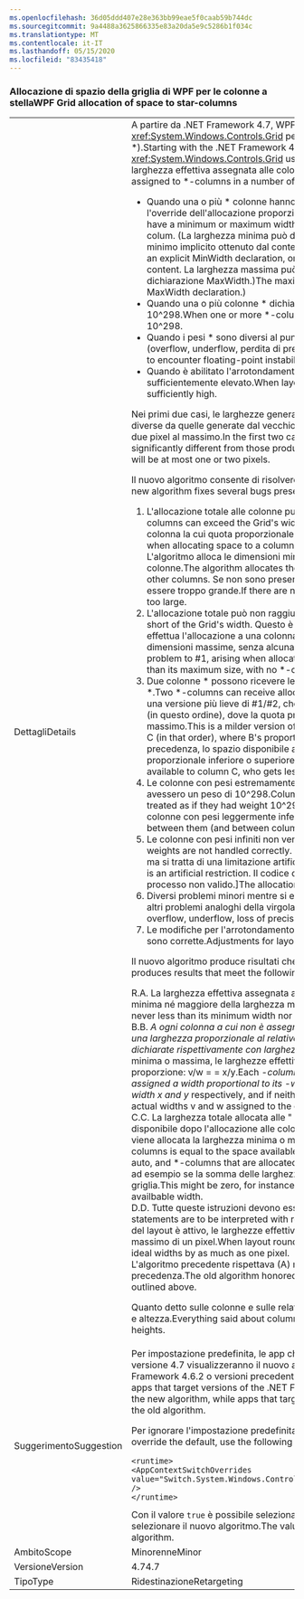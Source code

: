 ```yaml
---
ms.openlocfilehash: 36d05ddd407e28e363bb99eae5f0caab59b744dc
ms.sourcegitcommit: 9a4488a3625866335e83a20da5e9c5286b1f034c
ms.translationtype: MT
ms.contentlocale: it-IT
ms.lasthandoff: 05/15/2020
ms.locfileid: "83435418"
---
```

### <a name="wpf-grid-allocation-of-space-to-star-columns"></a><span data-ttu-id="f76ad-101">Allocazione di spazio della griglia di WPF per le colonne a stella</span><span class="sxs-lookup"><span data-stu-id="f76ad-101">WPF Grid allocation of space to star-columns</span></span>

|   |   |
|---|---|
|<span data-ttu-id="f76ad-102">Dettagli</span><span class="sxs-lookup"><span data-stu-id="f76ad-102">Details</span></span>|<span data-ttu-id="f76ad-103">A partire da .NET Framework 4.7, WPF sostituisce l'algoritmo usato dal controllo <xref:System.Windows.Controls.Grid> per allocare spazio alle colonne a stella (colonne \*).</span><span class="sxs-lookup"><span data-stu-id="f76ad-103">Starting with the .NET Framework 4.7, WPF replaces the algorithm that <xref:System.Windows.Controls.Grid> uses to allocate space to \*-columns.</span></span> <span data-ttu-id="f76ad-104">Questo modifica la larghezza effettiva assegnata alle colonne \* in diversi casi:</span><span class="sxs-lookup"><span data-stu-id="f76ad-104">This will change the actual width assigned to \*-columns in a number of cases:</span></span><ul><li><span data-ttu-id="f76ad-105">Quando una o più \* colonne hanno anche una larghezza minima o massima che esegue l'override dell'allocazione proporzionale per tale Colum.</span><span class="sxs-lookup"><span data-stu-id="f76ad-105">When one or more \*-columns also have a minimum or maximum width that overrides the proportional allocation for that colum.</span></span> <span data-ttu-id="f76ad-106">(La larghezza minima può derivare da una dichiarazione esplicita MinWidth o da un minimo implicito ottenuto dal contenuto della colonna.</span><span class="sxs-lookup"><span data-stu-id="f76ad-106">(The minimum width can derive from an explicit MinWidth declaration, or from an implicit minimum obtained from the column's content.</span></span> <span data-ttu-id="f76ad-107">La larghezza massima può essere definita solo in modo esplicito da una dichiarazione MaxWidth.)</span><span class="sxs-lookup"><span data-stu-id="f76ad-107">The maximum width can only be defined explicitly, from a MaxWidth declaration.)</span></span></li><li><span data-ttu-id="f76ad-108">Quando una o più colonne \* dichiarano un peso \* estremamente elevato, maggiore di 10^298.</span><span class="sxs-lookup"><span data-stu-id="f76ad-108">When one or more \*-columns declare an extremely large \*-weight, greater than 10^298.</span></span></li><li><span data-ttu-id="f76ad-109">Quando i pesi \* sono diversi al punto da far sì che si verifichi un'instabilità a virgola mobile (overflow, underflow, perdita di precisione).</span><span class="sxs-lookup"><span data-stu-id="f76ad-109">When the \*-weights are sufficiently different to encounter floating-point instability (overflow, underflow, loss of precision).</span></span></li><li><span data-ttu-id="f76ad-110">Quando è abilitato l'arrotondamento del layout e il DPI effettivamente visualizzato è sufficientemente elevato.</span><span class="sxs-lookup"><span data-stu-id="f76ad-110">When layout rounding is enabled, and the effective display DPI is sufficiently high.</span></span></li></ul><span data-ttu-id="f76ad-111">Nei primi due casi, le larghezze generate dal nuovo algoritmo possono essere notevolmente diverse da quelle generate dal vecchio algoritmo; nell'ultimo caso, la differenza sarà di uno o due pixel al massimo.</span><span class="sxs-lookup"><span data-stu-id="f76ad-111">In the first two cases, the widths produced by the new algorithm can be significantly different from those produced by the old algorithm; in the last case, the difference will be at most one or two pixels.</span></span><p/><span data-ttu-id="f76ad-112">Il nuovo algoritmo consente di risolvere diversi bug presenti nell'algoritmo precedente:</span><span class="sxs-lookup"><span data-stu-id="f76ad-112">The new algorithm fixes several bugs present in the old algorithm:</span></span><ol><li><span data-ttu-id="f76ad-113">L'allocazione totale alle colonne può superare la larghezza della griglia.</span><span class="sxs-lookup"><span data-stu-id="f76ad-113">Total allocation to columns can exceed the Grid's width.</span></span> <span data-ttu-id="f76ad-114">Ciò può verificarsi quando si alloca spazio a una colonna la cui quota proporzionale è minore rispetto alle dimensioni minime.</span><span class="sxs-lookup"><span data-stu-id="f76ad-114">This can occur when allocating space to a column whose proportional share is less than its minimum size.</span></span> <span data-ttu-id="f76ad-115">L'algoritmo alloca le dimensioni minime, riducendo lo spazio disponibile per le altre colonne.</span><span class="sxs-lookup"><span data-stu-id="f76ad-115">The algorithm allocates the minimum size, which decreases the space available to other columns.</span></span> <span data-ttu-id="f76ad-116">Se non sono presenti colonne \* da allocare, l'allocazione totale potrebbe essere troppo grande.</span><span class="sxs-lookup"><span data-stu-id="f76ad-116">If there are no \*-columns left to allocate, the total allocation will be too large.</span></span></li><li><span data-ttu-id="f76ad-117">L'allocazione totale può non raggiungere la larghezza della griglia.</span><span class="sxs-lookup"><span data-stu-id="f76ad-117">Total allocation can fall short of the Grid's width.</span></span> <span data-ttu-id="f76ad-118">Questo è il doppio problema di # 1, che si verifica quando si effettua l'allocazione a una colonna la cui quota proporzionale è maggiore rispetto alle sue dimensioni massime, senza alcuna colonna \* per sfruttare la flessibilità.</span><span class="sxs-lookup"><span data-stu-id="f76ad-118">This is the dual problem to #1, arising when allocating to a column whose proportional share is greater than its maximum size, with no \*-columns left to take up the slack.</span></span></li><li><span data-ttu-id="f76ad-119">Due colonne \* possono ricevere le allocazioni in modo non proporzionale ai loro pesi \*.</span><span class="sxs-lookup"><span data-stu-id="f76ad-119">Two \*-columns can receive allocations not proportional to their \*-weights.</span></span> <span data-ttu-id="f76ad-120">Questa è una versione più lieve di #1/#2, che si verifica durante l'allocazione alle colonne \* A, B e C (in questo ordine), dove la quota proporzionale di B viola il suo vincolo minimo o massimo.</span><span class="sxs-lookup"><span data-stu-id="f76ad-120">This is a milder version of #1/#2, arising when allocating to \*-columns A, B, and C (in that order), where B's proportional share violates its min (or max) constraint.</span></span> <span data-ttu-id="f76ad-121">Come in precedenza, lo spazio disponibile alla colonna C si riduce e questa ottiene un'allocazione proporzionale inferiore o superiore rispetto ad A,</span><span class="sxs-lookup"><span data-stu-id="f76ad-121">As above, this changes the space available to column C, who gets less (or more) proportional allocation than A did,</span></span></li><li><span data-ttu-id="f76ad-122">Le colonne con pesi estremamente alti (&gt; 10^298) vengono considerate tutte come se avessero un peso di 10^298.</span><span class="sxs-lookup"><span data-stu-id="f76ad-122">Columns with extremely large weights (&gt; 10^298) are all treated as if they had weight 10^298.</span></span> <span data-ttu-id="f76ad-123">Le differenze proporzionali tra di esse (e tra le colonne con pesi leggermente inferiori) non vengono rispettate.</span><span class="sxs-lookup"><span data-stu-id="f76ad-123">Proportional differences between them (and between columns with slightly smaller weights) are not honored.</span></span></li><li><span data-ttu-id="f76ad-124">Le colonne con pesi infiniti non vengono gestite correttamente.</span><span class="sxs-lookup"><span data-stu-id="f76ad-124">Columns with inifinte weights are not handled correctly.</span></span> <span data-ttu-id="f76ad-125">[In realtà non è possibile impostare un peso su infinito, ma si tratta di una limitazione artificiale.</span><span class="sxs-lookup"><span data-stu-id="f76ad-125">[Actually you can't set a weight to Infinity, but this is an artificial restriction.</span></span> <span data-ttu-id="f76ad-126">Il codice di allocazione stava tentando di gestirlo, ma in un processo non valido.]</span><span class="sxs-lookup"><span data-stu-id="f76ad-126">The allocation code was trying to handle it, but doing a bad job.]</span></span></li><li><span data-ttu-id="f76ad-127">Diversi problemi minori mentre si evita l'overflow, l'underflow, la perdita di precisione e altri problemi analoghi della virgola mobile.</span><span class="sxs-lookup"><span data-stu-id="f76ad-127">Several minor problems while avoiding overflow, underflow, loss of precision and similar floating-point issues.</span></span></li><li><span data-ttu-id="f76ad-128">Le modifiche per l'arrotondamento del layout con un DPI sufficientemente elevato non sono corrette.</span><span class="sxs-lookup"><span data-stu-id="f76ad-128">Adjustments for layout rounding are incorrect at sufficiently high DPI.</span></span></li></ol><span data-ttu-id="f76ad-129">Il nuovo algoritmo produce risultati che soddisfano i criteri seguenti:</span><span class="sxs-lookup"><span data-stu-id="f76ad-129">The new algorithm produces results that meet the following criteria:</span></span><p/><span data-ttu-id="f76ad-130">R.</span><span class="sxs-lookup"><span data-stu-id="f76ad-130">A.</span></span> <span data-ttu-id="f76ad-131">La larghezza effettiva assegnata a una colonna \* non è mai minore della larghezza minima né maggiore della larghezza massima.</span><span class="sxs-lookup"><span data-stu-id="f76ad-131">The actual width assigned to a \*-column is never less than its minimum width nor greater than its maximum width.</span></span><br/><span data-ttu-id="f76ad-132">B.</span><span class="sxs-lookup"><span data-stu-id="f76ad-132">B.</span></span> <span data-ttu-id="f76ad-133"><em>A ogni colonna a cui non è assegnata la larghezza minima o massima viene assegnata una larghezza proporzionale al relativo <em>peso. Per essere precisi, se due colonne sono dichiarate rispettivamente con larghezza x</em> e y</em> e se nessuna delle colonne riceve la larghezza minima o massima, le larghezze effettive v e w assegnate alle colonne hanno la stessa proporzione: v/w = = x/y.</span><span class="sxs-lookup"><span data-stu-id="f76ad-133">Each <em>-column that is not assigned its minimum or maximum width is assigned a width proportional to its <em>-weight. To be precise, if two columns are declared with width x</em> and y</em> respectively, and if neither column receives its minimum or maximum width, the actual widths v and w assigned to the columns are in the same proportion: v / w == x / y.</span></span><br/><span data-ttu-id="f76ad-134">C.</span><span class="sxs-lookup"><span data-stu-id="f76ad-134">C.</span></span> <span data-ttu-id="f76ad-135">La larghezza totale allocata alle &quot; colonne proporzionali &quot; \* è uguale allo spazio disponibile dopo l'allocazione alle colonne vincolate (fisse, automatiche e colonne a \* cui viene allocata la larghezza minima o massima).</span><span class="sxs-lookup"><span data-stu-id="f76ad-135">The total width allocated to &quot;proportional&quot; \*-columns is equal to the space available after allocating to the constrained columns (fixed, auto, and \*-columns that are allocated their min or max width).</span></span> <span data-ttu-id="f76ad-136">Potrebbe essere pari a zero, ad esempio se la somma delle larghezze minime è superiore alla larghezza disponibile della griglia.</span><span class="sxs-lookup"><span data-stu-id="f76ad-136">This might be zero, for instance if the sum of the minimum widths exceeds the Grid's availbable width.</span></span><br/><span data-ttu-id="f76ad-137">D.</span><span class="sxs-lookup"><span data-stu-id="f76ad-137">D.</span></span> <span data-ttu-id="f76ad-138">Tutte queste istruzioni devono essere interpretate in base al layout &quot;ideale&quot;.</span><span class="sxs-lookup"><span data-stu-id="f76ad-138">All these statements are to be interpreted with respect to the &quot;ideal&quot; layout.</span></span> <span data-ttu-id="f76ad-139">Quando l'arrotondamento del layout è attivo, le larghezze effettive possono differire dalle larghezze ideali per un massimo di un pixel.</span><span class="sxs-lookup"><span data-stu-id="f76ad-139">When layout rounding is in effect, the actual widths can differ from the ideal widths by as much as one pixel.</span></span><br/><span data-ttu-id="f76ad-140">L'algoritmo precedente rispettava (A) ma non gli altri criteri nei casi descritti in precedenza.</span><span class="sxs-lookup"><span data-stu-id="f76ad-140">The old algorithm honored (A) but failed to honor the other criteria in the cases outlined above.</span></span><p/><span data-ttu-id="f76ad-141">Quanto detto sulle colonne e sulle relative larghezze in questo articolo si applica anche a righe e altezza.</span><span class="sxs-lookup"><span data-stu-id="f76ad-141">Everything said about columns and widths in this article applies as well to rows and heights.</span></span>|
|<span data-ttu-id="f76ad-142">Suggerimento</span><span class="sxs-lookup"><span data-stu-id="f76ad-142">Suggestion</span></span>|<span data-ttu-id="f76ad-143">Per impostazione predefinita, le app che usano versioni di .NET Framework successive alla versione 4.7 visualizzeranno il nuovo algoritmo, mentre le applicazioni che usano .NET Framework 4.6.2 o versioni precedenti visualizzeranno l'algoritmo precedente.</span><span class="sxs-lookup"><span data-stu-id="f76ad-143">By default, apps that target versions of the .NET Framework starting with the .NET Framework 4.7 will see the new algorithm, while apps that target the .NET Framework 4.6.2 or earlier versions will see the old algorithm.</span></span><p/><span data-ttu-id="f76ad-144">Per ignorare l'impostazione predefinita, usare l'impostazione di configurazione seguente:</span><span class="sxs-lookup"><span data-stu-id="f76ad-144">To override the default, use the following configuration setting:</span></span><pre><code class="lang-xml">&lt;runtime&gt;&#13;&#10;&lt;AppContextSwitchOverrides value=&quot;Switch.System.Windows.Controls.Grid.StarDefinitionsCanExceedAvailableSpace=true&quot; /&gt;&#13;&#10;&lt;/runtime&gt;&#13;&#10;</code></pre><span data-ttu-id="f76ad-145">Con il valore <code>true</code> è possibile selezionare l'algoritmo precedente, mentre <code>false</code> consente di selezionare il nuovo algoritmo.</span><span class="sxs-lookup"><span data-stu-id="f76ad-145">The value <code>true</code> selects the old algorithm, <code>false</code> selects the new algorithm.</span></span>|
|<span data-ttu-id="f76ad-146">Ambito</span><span class="sxs-lookup"><span data-stu-id="f76ad-146">Scope</span></span>|<span data-ttu-id="f76ad-147">Minorenne</span><span class="sxs-lookup"><span data-stu-id="f76ad-147">Minor</span></span>|
|<span data-ttu-id="f76ad-148">Versione</span><span class="sxs-lookup"><span data-stu-id="f76ad-148">Version</span></span>|<span data-ttu-id="f76ad-149">4.7</span><span class="sxs-lookup"><span data-stu-id="f76ad-149">4.7</span></span>|
|<span data-ttu-id="f76ad-150">Tipo</span><span class="sxs-lookup"><span data-stu-id="f76ad-150">Type</span></span>|<span data-ttu-id="f76ad-151">Ridestinazione</span><span class="sxs-lookup"><span data-stu-id="f76ad-151">Retargeting</span></span>|
